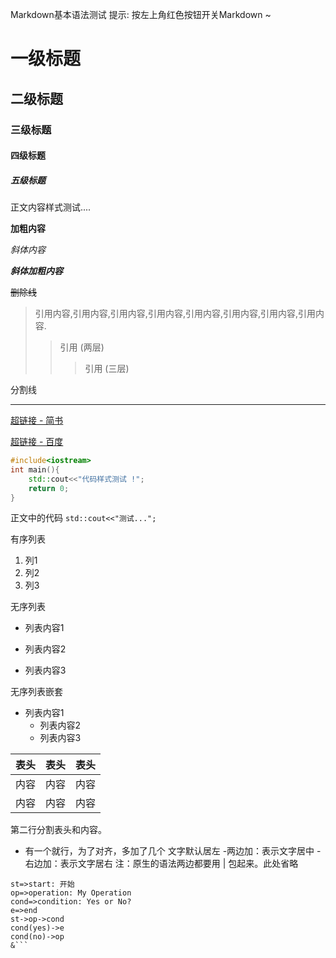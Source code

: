 Markdown基本语法测试
提示: 按左上角<red>红色</red>按钮开关Markdown ~

# 一级标题
## 二级标题
### 三级标题
#### 四级标题
##### 五级标题

正文内容样式测试....

**加粗内容**

*斜体内容*

***斜体加粗内容***

~~删除线~~

>引用内容,引用内容,引用内容,引用内容,引用内容,引用内容,引用内容,引用内容.
>>引用 (两层)
>>>引用 (三层)

分割线

***

[超链接 - 简书](http://jianshu.com)

[超链接 - 百度](http://baidu.com)

```C++
#include<iostream>
int main(){
    std::cout<<"代码样式测试 !";
    return 0;
}
```

正文中的代码 `std::cout<<"测试...";`

有序列表
1. 列1
2. 列2
3. 列3

无序列表
- 列表内容1
+ 列表内容2
* 列表内容3

无序列表嵌套
- 列表内容1
  + 列表内容2
  * 列表内容3

|表头|表头|表头|
|---|:--:|---:|
|内容|内容|内容|
|内容|内容|内容|

第二行分割表头和内容。
- 有一个就行，为了对齐，多加了几个
文字默认居左
-两边加：表示文字居中
-右边加：表示文字居右
注：原生的语法两边都要用 | 包起来。此处省略

```flow
st=>start: 开始
op=>operation: My Operation
cond=>condition: Yes or No?
e=>end
st->op->cond
cond(yes)->e
cond(no)->op
&```

